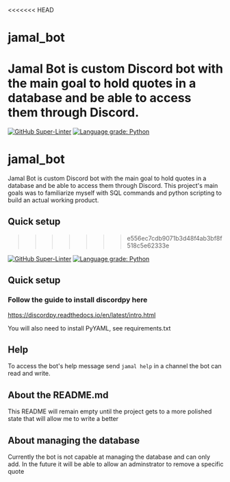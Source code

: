 <<<<<<< HEAD
# jamal_bot

Jamal Bot is custom Discord bot with the main goal to hold quotes in a database and be able to access them through Discord.
=======
[![GitHub Super-Linter](https://github.com/kpatino/jamal_bot/workflows/Lint%20Code%20Base/badge.svg)](https://github.com/marketplace/actions/super-linter) [![Language grade: Python](https://img.shields.io/lgtm/grade/python/g/kpatino/jamal_bot.svg?logo=lgtm&logoWidth=18)](https://lgtm.com/projects/g/kpatino/jamal_bot/context:python)
# jamal_bot 
Jamal Bot is custom Discord bot with the main goal to hold quotes in a database and be able to access them through Discord. This project's main goals was to familiarize myself with SQL commands and python scripting to build an actual working product.
## Quick setup 
>>>>>>> e556ec7cdb9071b3d48f4ab3bf8f518c5e62333e

[![GitHub Super-Linter](https://github.com/kpatino/jamal_bot/workflows/Lint%20Code%20Base/badge.svg)](https://github.com/marketplace/actions/super-linter) [![Language grade: Python](https://img.shields.io/lgtm/grade/python/g/kpatino/jamal_bot.svg?logo=lgtm&logoWidth=18)](https://lgtm.com/projects/g/kpatino/jamal_bot/context:python)

## Quick setup

### Follow the guide to install discordpy here

<https://discordpy.readthedocs.io/en/latest/intro.html>

You will also need to install PyYAML, see requirements.txt

## Help

To access the bot's help message send `jamal help` in a channel the bot can read and write.

## About the README.md

This README will remain empty until the project gets to a more polished state that will allow me to write a better

## About managing the database

Currently the bot is not capable at managing the database and can only add. In the future it will be able to allow an adminstrator to remove a specific quote
